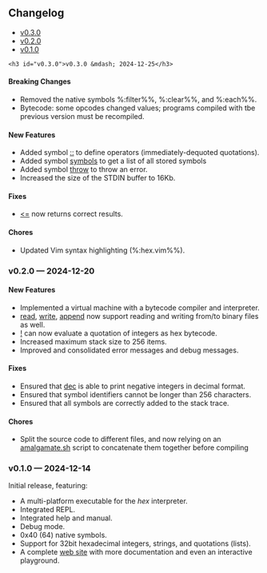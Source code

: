 <article>
    <h2>Changelog</h2>
    <ul>
<li><a href="#v0.3.0">v0.3.0</a></li>
<li><a href="#v0.2.0">v0.2.0</a></li>
<li><a href="#v0.1.0">v0.1.0</a></li>
</ul>

    <h3 id="v0.3.0">v0.3.0 &mdash; 2024-12-25</h3>

<h4>Breaking Changes</h4>
<ul>
    <li>Removed the native symbols %:filter%%, %:clear%%, and %:each%%.</li>
    <li>Bytecode: some opcodes changed values; programs compiled with tbe previous version must be recompiled.</li>
</ul>

<h4>New Features</h4>
<ul>
    <li>Added symbol <a href="https://hex.2c.fyi/spec#operator-symbol">::</a> to define operators (immediately-dequoted quotations).</li>
    <li>Added symbol <a href="https://hex.2c.fyi/spec#symbols-symbol">symbols</a> to get a list of all stored symbols</li>
    <li>Added symbol <a href="https://hex.2c.fyi/spec#throw-symbol">throw</a> to throw an error.</li>
    <li>Increased the size of the STDIN buffer to 16Kb.</li>
</ul>

<h4>Fixes</h4>
<ul>
    <li><a href="https://hex.2c.fyi/spec#lessthanequal-symbol"><=</a> now returns correct results.</li>
</ul>

<h4>Chores</h4>
<ul>
    <li>Updated Vim syntax highlighting (%:hex.vim%%).</li>
</ul>
<h3 id="v0.2.0">v0.2.0 &mdash; 2024-12-20</h3>

<h4>New Features</h4>
<ul>
    <li>Implemented a virtual machine with a bytecode compiler and interpreter.</li>
    <li><a href="https://hex.2c.fyi/spec#read-symbol">read</a>, <a href="https://hex.2c.fyi/spec#write-symbol">write</a>, <a href="https://hex.2c.fyi/spec#append-symbol">append</a> now support reading and writing from/to binary files as well.</li>
    <li><a href="https://hex.2c.fyi/spec#eval-symbol">!</a> can now evaluate a quotation of integers as hex bytecode.</li>
    <li>Increased maximum stack size to 256 items.</li>
    <li>Improved and consolidated error messages and debug messages.</li>
</ul>

<h4>Fixes</h4>
<ul>
    <li>Ensured that <a href="https://hex.2c.fyi/spec#dec-symbol">dec</a> is able to print negative integers in decimal format.</li>
    <li>Ensured that symbol identifiers cannot be longer than 256 characters.</li>
    <li>Ensured that all symbols are correctly added to the stack trace.</li>
</ul>

<h4>Chores</h4>
<ul>
    <li>Split the source code to different files, and now relying on an <a
            href="https://github.com/h3rald/hex/blob/master/scripts/amalgamate.sh">amalgamate.sh</a> script to
        concatenate them together before compiling</li>
</ul>
<h3 id="v0.1.0">v0.1.0 &mdash; 2024-12-14</h3>

<p>Initial release, featuring:</p>
<ul>
    <li>A multi-platform executable for the <em>hex</em> interpreter.</li>
    <li>Integrated REPL.</li>
    <li>Integrated help and manual.</li>
    <li>Debug mode.</li>
    <li>0x40 (64) native symbols.</li>
    <li>Support for 32bit hexadecimal integers, strings, and quotations (lists).</li>
    <li>A complete <a href="https://hex.2c.fyi">web site</a> with more documentation and even an interactive playground.
    </li>
</ul>

</article>
